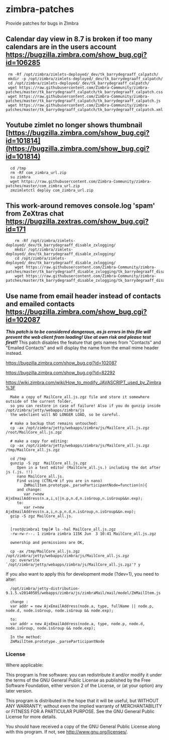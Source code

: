 # zimbra-patches
Provide patches for bugs in ZImbra

## Calendar day view in 8.7 is broken if too many calendars are in the users account https://bugzilla.zimbra.com/show_bug.cgi?id=106285

     rm -Rf /opt/zimbra/zimlets-deployed/_dev/tk_barrydegraaff_calpatch/
     mkdir -p /opt/zimbra/zimlets-deployed/_dev/tk_barrydegraaff_calpatch/
     cd /opt/zimbra/zimlets-deployed/_dev/tk_barrydegraaff_calpatch/
     wget https://raw.githubusercontent.com/Zimbra-Community/zimbra-patches/master/tk_barrydegraaff_calpatch/tk_barrydegraaff_calpatch.css
     wget https://raw.githubusercontent.com/Zimbra-Community/zimbra-patches/master/tk_barrydegraaff_calpatch/tk_barrydegraaff_calpatch.js
     wget https://raw.githubusercontent.com/Zimbra-Community/zimbra-patches/master/tk_barrydegraaff_calpatch/tk_barrydegraaff_calpatch.xml


## Youtube zimlet no longer shows thumbnail [https://bugzilla.zimbra.com/show_bug.cgi?id=101814](https://bugzilla.zimbra.com/show_bug.cgi?id=101814)

      cd /tmp
      rm -Rf com_zimbra_url.zip   
      su zimbra
      wget https://raw.githubusercontent.com/Zimbra-Community/zimbra-patches/master/com_zimbra_url.zip
      zmzimletctl deploy com_zimbra_url.zip

      
## This work-around removes console.log 'spam' from ZeXtras chat https://bugzilla.zextras.com/show_bug.cgi?id=171

        rm -Rf /opt/zimbra/zimlets-deployed/_dev/tk_barrydegraaff_disable_zxlogging/
        mkdir /opt/zimbra/zimlets-deployed/_dev/tk_barrydegraaff_disable_zxlogging/
        cd /opt/zimbra/zimlets-deployed/_dev/tk_barrydegraaff_disable_zxlogging/
        wget https://raw.githubusercontent.com/Zimbra-Community/zimbra-patches/master/tk_barrydegraaff_disable_zxlogging/tk_barrydegraaff_disable_zxlogging.xml
        wget https://raw.githubusercontent.com/Zimbra-Community/zimbra-patches/master/tk_barrydegraaff_disable_zxlogging/tk_barrydegraaff_disable_zxlogging.js

##  Use name from email header instead of contacts and emailed contacts https://bugzilla.zimbra.com/show_bug.cgi?id=102087

***This patch is to be considered dangerous, as js errors in this file will prevent the web client from loading! Use at own risk and please test first!!***
This patch disables the feature that gets names from "Contacts" and "Emailed Contacts" and will display the name from the email mime header instead.

https://bugzilla.zimbra.com/show_bug.cgi?id=102087

https://bugzilla.zimbra.com/show_bug.cgi?id=82292

https://wiki.zimbra.com/wiki/How_to_modify_JAVASCRIPT_used_by_Zimbra%3F

      Make a copy of MailCore_all.js.zgz file and store it somewhere outside of the current folder,
      so you can restore in case of failure! Also if you do gunzip inside /opt/zimbra/jetty/webapps/zimbra/js
      the webclient will NO LONGER LOAD, so be careful.
      
      # make a backup that remains untouched:
      cp -ax /opt/zimbra/jetty/webapps/zimbra/js/MailCore_all.js.zgz /root/MailCore_all.js.zgz
      
      # make a copy for editing:
      cp -ax /opt/zimbra/jetty/webapps/zimbra/js/MailCore_all.js.zgz /tmp/MailCore_all.js.zgz
      
      cd /tmp
      gunzip -S zgz  MailCore_all.js.zgz
         Open in a text editor (MailCore_all.js.) including the dot after js (.js. !!)
         nano MailCore_all.js.
         Find using (CTRL+W if you are in nano)
            ZmMailItem.prototype._parseParticipantNode=function(n){
         and change:
            var r=new AjxEmailAddress(n.a,i,s||n.p,n.d,n.isGroup,n.isGroup&&n.exp);
         to:
            var r=new AjxEmailAddress(n.a,i,n.p,n.d,n.isGroup,n.isGroup&&n.exp);
      gzip -S zgz MailCore_all.js.
      
      
      [root@zimbra1 tmp]# ls -hal MailCore_all.js.zgz
      -rw-rw-r--. 1 zimbra zimbra 115K Jun  3 10:41 MailCore_all.js.zgz
      
      ownership and permissions are OK,
      
      cp -ax /tmp/MailCore_all.js.zgz /opt/zimbra/jetty/webapps/zimbra/js/MailCore_all.js.zgz
      cp: overwrite `/opt/zimbra/jetty/webapps/zimbra/js/MailCore_all.js.zgz'? y
      
If you also want to apply this for development mode (?dev=1), you need to alter:

      /opt/zimbra/jetty-distribution-9.1.5.v20140505/webapps/zimbra/js/zimbraMail/mail/model/ZmMailItem.js
      
      change :
      var addr = new AjxEmailAddress(node.a, type, fullName || node.p, node.d, node.isGroup, node.isGroup && node.exp);
      
      to:
      var addr = new AjxEmailAddress(node.a, type, node.p, node.d, node.isGroup, node.isGroup && node.exp);
      
      In the method: 
      ZmMailItem.prototype._parseParticipantNode


### License

Where applicable:

This program is free software: you can redistribute it and/or modify
it under the terms of the GNU General Public License as published by
the Free Software Foundation, either version 2 of the License, or
(at your option) any later version.

This program is distributed in the hope that it will be useful,
but WITHOUT ANY WARRANTY; without even the implied warranty of
MERCHANTABILITY or FITNESS FOR A PARTICULAR PURPOSE.  See the
GNU General Public License for more details.

You should have received a copy of the GNU General Public License
along with this program.  If not, see http://www.gnu.org/licenses/.
